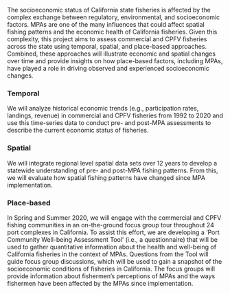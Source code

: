 The socioeconomic status of California state fisheries is affected by the complex exchange between regulatory, environmental, and socioeconomic factors. MPAs are one of the many influences that could affect spatial fishing patterns and the economic health of California fisheries. Given this complexity, this project aims to assess commercial and CPFV fisheries across the state using temporal, spatial, and place-based approaches. Combined, these approaches will illustrate economic and spatial changes over time and provide insights on how place-based factors, including MPAs, have played a role in driving observed and experienced socioeconomic changes.

### Temporal  

We will analyze historical economic trends (e.g., participation rates, landings, revenue) in commercial and CPFV fisheries from 1992 to 2020 and use this time-series data to conduct pre- and post-MPA assessments to describe the current economic status of fisheries.

### Spatial

We will integrate regional level spatial data sets over 12 years to develop a statewide understanding of pre- and post-MPA fishing patterns. From this, we will evaluate how spatial fishing patterns have changed since MPA implementation.

### Place-based

In Spring and Summer 2020, we will engage with the commercial and CPFV fishing communities in an on-the-ground focus group tour throughout 24 port complexes in California. To assist this effort, we are developing a ‘Port Community Well-being Assessment Tool’ (i.e., a questionnaire) that will be used to gather quantitative information about the health and well-being of California fisheries in the context of MPAs. Questions from the Tool will guide focus group discussions, which will be used to gain a snapshot of the socioeconomic conditions of fisheries in California. The focus groups will provide information about fishermen’s perceptions of MPAs and the ways fishermen have been affected by the MPAs since implementation.
